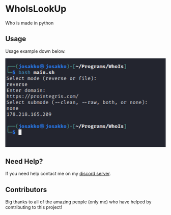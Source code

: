 # WhoIsLookUp
Who is made in python 

## Usage

Usage example down below.

<p align="center">
  <img alt="issue" src="https://github.com/Josakko/WhoIs/blob/main/screenshot.png?raw=true" width="650px">
</p>

## Need Help?

If you need help contact me on my [discord server](https://discord.gg/xgET5epJE6).

## Contributors

Big thanks to all of the amazing people (only me) who have helped by contributing to this project!
